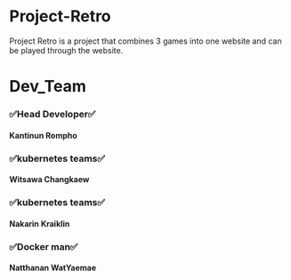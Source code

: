 # Project-Retro

Project Retro is a project that combines 3 games into one website and can be played through the website.

<h1>Dev_Team</h1>
<h3>✅Head Developer✅</h3> <h4>Kantinun Rompho</h4> 
<h3>✅kubernetes teams✅</h3> <h4>Witsawa Changkaew</h4> 
<h3>✅kubernetes teams✅</h3> <h4>Nakarin Kraiklin</h4> 
<h3>✅Docker man✅</h3> <h4>Natthanan WatYaemae</h4> 

